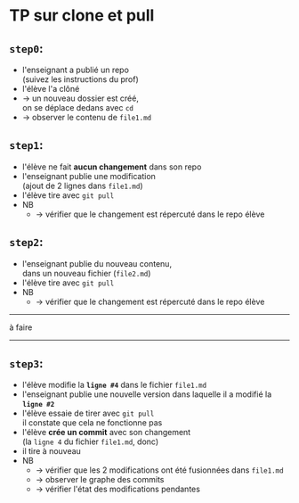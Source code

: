 # TP sur clone et pull

## `step0`:

  * l'enseignant a publié un repo  
    (suivez les instructions du prof)
  * l'élève l'a clôné
  * → un nouveau dossier est créé,  
    on se déplace dedans avec `cd`
  * → observer le contenu de `file1.md`

## `step1`:

  * l'élève ne fait **aucun changement** dans son repo
  * l'enseignant publie une modification  
    (ajout de 2 lignes dans `file1.md`)
  * l'élève tire avec `git pull`  
  * NB
    * → vérifier que le changement est répercuté dans le repo élève

## `step2`:

  * l'enseignant publie du nouveau contenu,  
    dans un nouveau fichier (`file2.md`)
  * l'élève tire avec `git pull` 
  * NB
    * → vérifier que le changement est répercuté dans le repo élève

****
à faire
****

## `step3`:

  * l'élève modifie la **`ligne #4`** dans le fichier `file1.md`
  * l'enseignant publie une nouvelle version dans laquelle il a modifié la **`ligne #2`**
  * l'élève essaie de tirer avec `git pull`  
  il constate que cela ne fonctionne pas
  * l'élève **crée un commit** avec son changement  
  (la `ligne 4` du fichier `file1.md`, donc)
  * il tire à nouveau
  * NB
    * → vérifier que les 2 modifications ont été fusionnées dans `file1.md`
    * → observer le graphe des commits
    * → vérifier l'état des modifications pendantes

